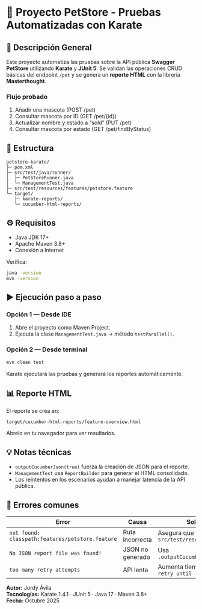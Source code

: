 # 🐾 Proyecto PetStore - Pruebas Automatizadas con Karate

## 📖 Descripción General
Este proyecto automatiza las pruebas sobre la API pública **Swagger PetStore** utilizando **Karate** y **JUnit 5**. 
Se validan las operaciones CRUD básicas del endpoint `/pet` y se genera un **reporte HTML** con la librería **Masterthought**.

### Flujo probado
1. Añadir una mascota (POST /pet)
2. Consultar mascota por ID (GET /pet/{id})
3. Actualizar nombre y estado a “sold” (PUT /pet)
4. Consultar mascota por estado (GET /pet/findByStatus)

## 🧱 Estructura
```
petstore-karate/
├─ pom.xml
├─ src/test/java/runner/
│  ├─ PetStoreRunner.java
│  └─ ManagementTest.java
├─ src/test/resources/features/petstore.feature
└─ target/
   ├─ karate-reports/
   └─ cucumber-html-reports/
```

## ⚙️ Requisitos
- Java JDK 17+
- Apache Maven 3.8+
- Conexión a Internet

Verifica:
```bash
java -version
mvn -version
```

## ▶️ Ejecución paso a paso

### Opción 1 — Desde IDE
1. Abre el proyecto como Maven Project.
2. Ejecuta la clase `ManagementTest.java` → método `testParallel()`.

### Opción 2 — Desde terminal
```bash
mvn clean test
```

Karate ejecutará las pruebas y generará los reportes automáticamente.

## 📊 Reporte HTML
El reporte se crea en:
```
target/cucumber-html-reports/feature-overview.html
```
Ábrelo en tu navegador para ver resultados.

## 💡 Notas técnicas
- `outputCucumberJson(true)` fuerza la creación de JSON para el reporte.
- `ManagementTest` usa `ReportBuilder` para generar el HTML consolidado.
- Los reintentos en los escenarios ayudan a manejar latencia de la API pública.

## 🚨 Errores comunes
| Error | Causa | Solución |
|-------|--------|----------|
| `not found: classpath:features/petstore.feature` | Ruta incorrecta | Asegura que esté en `src/test/resources/features` |
| `No JSON report file was found!` | JSON no generado | Usa `.outputCucumberJson(true)` |
| `too many retry attempts` | API lenta | Aumenta tiempo en el step `retry until` |

**Autor:** Jordy Ávila  
**Tecnologías:** Karate 1.4.1 · JUnit 5 · Java 17 · Maven 3.8+  
**Fecha:** Octubre 2025
